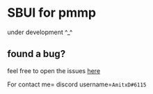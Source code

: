 # SBUI for pmmp
under development ^_^



## found a bug?
feel free to open the issues [here](https://github.com/Amitminer888/Omnibot/issues/new)

For contact me= discord username=```AmitxD#6115```
